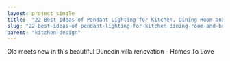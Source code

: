 ```yaml
---
layout: project_single
title:  "22 Best Ideas of Pendant Lighting for Kitchen, Dining Room and Bedroom"
slug: "22-best-ideas-of-pendant-lighting-for-kitchen-dining-room-and-bedroom"
parent: "kitchen-design"
---
```

Old meets new in this beautiful Dunedin villa renovation - Homes To Love